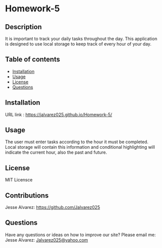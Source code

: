 # Homework-5


## Description
It is important to track your daily tasks throughout the day. This application is designed to use local storage to keep track of every hour of your day.

## Table of contents
  - [Installation](#installation)
  - [Usage](#usage)
  - [License](#license)
  - [Questions](#questions)
  

## Installation
URL link  : https://jalvarez025.github.io/Homework-5/

## Usage
The user must enter tasks according to the hour it must be completed. Local storage will contain this information and conditional highlighting will indicate the current hour, also the past and future.

## License
MIT Licensce

## Contributions
Jesse Alvarez: https://github.com/Jalvarez025 <br >

## Questions
Have any questions or ideas on how to improve our site? Please email me: <br >
Jesse Alvarez: Jalvarez025@yahoo.com <br >